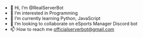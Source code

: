 - 👋 Hi, I’m @RealServerBot
- 👀 I’m interested in Programming
- 🌱 I’m currently learning Python, JavaScript
- 💞️ I’m looking to collaborate on eSports Manager Discord bot
- 📫 How to reach me officialserverbot@gmail.com
